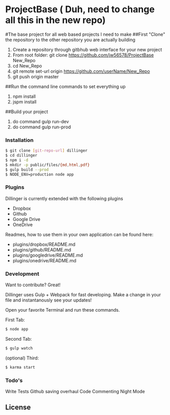 
# ProjectBase ( Duh, need to change all this in the new repo)
#The base project for all web based projects I need to make
##First "Clone" the repository to the other repository you are actually building
1. Create a repository through gitbhub web interface for your new project
2. From root folder: git clone https://github.com/jw56578/ProjectBase New_Repo
3. cd New_Repo
4. git remote set-url origin https://github.com/userName/New_Repo
5. git push origin master

##Run the command line commands to set everything up


1. npm install
2. jspm install

##Build your project

1. do command gulp run-dev
2. do command gulp run-prod




### Installation

```sh
$ git clone [git-repo-url] dillinger
$ cd dillinger
$ npm i -d
$ mkdir -p public/files/{md,html,pdf}
$ gulp build --prod
$ NODE_ENV=production node app
```

### Plugins

Dillinger is currently extended with the following plugins

* Dropbox
* Github
* Google Drive
* OneDrive

Readmes, how to use them in your own application can be found here:

* plugins/dropbox/README.md
* plugins/github/README.md
* plugins/googledrive/README.md
* plugins/onedrive/README.md

### Development

Want to contribute? Great!

Dillinger uses Gulp + Webpack for fast developing.
Make a change in your file and instantanously see your updates!

Open your favorite Terminal and run these commands.

First Tab:
```sh
$ node app
```

Second Tab:
```sh
$ gulp watch
```

(optional) Third:
```sh
$ karma start
```

### Todo's

Write Tests
Github saving overhaul
Code Commenting
Night Mode

License
----


